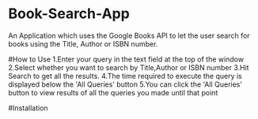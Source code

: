 # Book-Search-App
An Application which uses the Google Books API to let the user search for books using the Title, Author or ISBN number. 

#How to Use
1.Enter your query in the text field at the top of the window
2.Select whether you want to search by Title,Author or ISBN number
3.Hit Search to get all the results.
4.The time required to execute the query is displayed below the 'All Queries' button
5.You can click the 'All Queries' button to view results of all the queries you made until that point

#Installation

